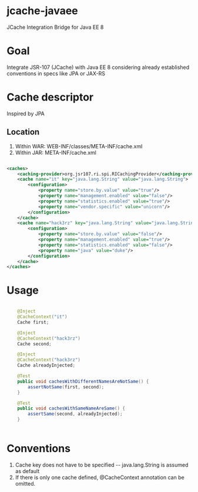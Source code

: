 # jcache-javaee

JCache Integration Bridge for Java EE 8

# Goal

Integrate JSR-107 (JCache) with Java EE 8 considering already established conventions in specs like JPA or JAX-RS

# Cache descriptor

Inspired by JPA

## Location

1. Within WAR: WEB-INF/classes/META-INF/cache.xml
2. Within JAR: META-INF/cache.xml

```xml

<caches>
    <caching-provider>org.jsr107.ri.spi.RICachingProvider</caching-provider>
    <cache name="it" key="java.lang.String" value="java.lang.String">
        <configuration>
            <property name="store.by.value" value="true"/>
            <property name="management.enabled" value="false"/>
            <property name="statistics.enabled" value="true"/>
            <property name="vendor.specific" value="unicorn"/>
        </configuration>
    </cache>
    <cache name="hack3rz" key="java.lang.String" value="java.lang.String">
        <configuration>
            <property name="store.by.value" value="false"/>
            <property name="management.enabled" value="true"/>
            <property name="statistics.enabled" value="false"/>
            <property name="java" value="duke"/>
        </configuration>
    </cache>
</caches>

```

# Usage

```java

    @Inject
    @CacheContext("it")
    Cache first;

    @Inject
    @CacheContext("hack3rz")
    Cache second;

    @Inject
    @CacheContext("hack3rz")
    Cache alreadyInjected;

    @Test
    public void cachesWithDifferentNamesAreNotSame() {
        assertNotSame(first, second);
    }

    @Test
    public void cachesWithSameNameAreSame() {
        assertSame(second, alreadyInjected);
    }
    
```

# Conventions

1. Cache key does not have to be specified -- java.lang.String is assumed as default
2. If there is only one cache defined, @CacheContext annotation can be omitted. 

